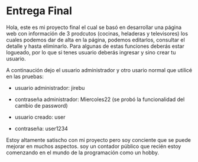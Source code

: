 # Entrega Final

Hola, este es mi proyecto final el cual se basó en desarrollar una página web con información de 3 prodcutos (cocinas, heladeras y televisores) los cuales podemos dar de alta en la página, podemos editarlos, consultar el detalle y hasta eliminarlo. Para algunas de estas funciones deberás estar logueado, por lo que si tenes usuario deberás ingresar y sino crear tu usuario.

A continaución dejo el usuario administrador y otro usario normal que utilicé en las pruebas:
 - usuario administrador: jirebu
 - contraseña administrador: Miercoles22 (se probó la funcionalidad del cambio de password)

 - usuario creado: user
 - contraseña: user1234

Estoy altamente satischo con mi proyecto pero soy conciente que se puede mejorar en muchos aspectos. soy un contador público que recién estoy comenzando en el mundo de la programación como un hobby.
